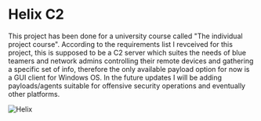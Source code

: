 # Helix C2
This project has been done for a university course called "The individual project course". According to the requirements list I revceived for this project, this is supposed to be a C2 server which suites the needs of blue teamers and network admins controlling their remote devices and gathering a specific set of info, therefore the only available payload option for now is a GUI client for Windows OS. In the future updates I will be adding payloads/agents suitable for offensive security operations and eventually other platforms.


![Helix](https://github.com/user-attachments/assets/7e9b8275-d2ab-4034-87b2-7c909cda4235)
